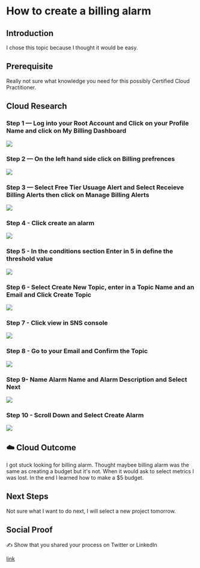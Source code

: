 

# How to create a billing alarm

## Introduction
I chose this topic because I thought it would be easy.

## Prerequisite

Really not sure what knowledge you need for this possibly Certified Cloud Practitioner.

## Cloud Research

### Step 1 — Log into your Root Account and Click on your Profile Name and click on My Billing Dashboard

![](https://github.com/sjose5/100DaysOfCloud/blob/main/step%201.png)

### Step 2 — On the left hand side click on Billing prefrences

![](https://github.com/sjose5/100DaysOfCloud/blob/main/Step%202.png)

### Step 3 — Select Free Tier Usuage Alert and Select Receieve Billing Alerts then click on Manage Billing Alerts

![](https://github.com/sjose5/100DaysOfCloud/blob/main/Step%203.png)

### Step 4 - Click create an alarm

![](https://github.com/sjose5/100DaysOfCloud/blob/main/Step%204%20.png)

### Step 5 - In the conditions section Enter in 5 in define the threshold value

![](https://github.com/sjose5/100DaysOfCloud/blob/main/step%205.png)

### Step 6 - Select Create New Topic, enter in a Topic Name and an Email and Click Create Topic

![](https://github.com/sjose5/100DaysOfCloud/blob/main/step%206.png)

### Step 7 - Click view in SNS console

![](https://github.com/sjose5/100DaysOfCloud/blob/main/Step%207.png)

### Step 8 - Go to your Email and Confirm the Topic

![](https://github.com/sjose5/100DaysOfCloud/blob/main/Step%208.png)

### Step 9- Name Alarm Name and Alarm Description and Select Next

![](https://github.com/sjose5/100DaysOfCloud/blob/main/Step%209.png)

### Step 10 - Scroll Down and Select Create Alarm

![](https://github.com/sjose5/100DaysOfCloud/blob/main/Step%2010.png)


## ☁️ Cloud Outcome

I got stuck looking for billing alarm. Thought maybee billing alarm was the same as creating a budget but it's not.  When it would ask to select metrics I was lost. In the end I learned how to make a $5  budget.

## Next Steps

Not sure what I want to do next, I will select a new project tomorrow.

## Social Proof

✍️ Show that you shared your process on Twitter or LinkedIn

[link](link)

